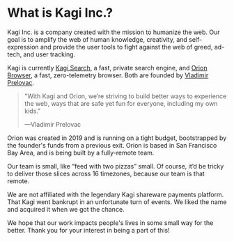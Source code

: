 # What is Kagi Inc.?

Kagi Inc. is a company created with the mission to humanize the web. Our goal is to amplify the web of human knowledge, creativity, and self-expression and provide the user tools to fight against the web of greed, ad-tech, and user tracking.

Kagi is currently [Kagi Search](https://kagi.com), a fast, private search engine, and [Orion Browser](https://browser.kagi.com/), a fast, zero-telemetry browser. Both are founded by [Vladimir Prelovac](https://vladimir.prelovac.com/).

> "With Kagi and Orion, we’re striving to build better ways to experience the web, ways that are safe yet fun for everyone, including my own kids."
> 
> —Vladimir Prelovac
  
Orion was created in 2019 and is running on a tight budget, bootstrapped by the founder's funds from a previous exit. Orion is based in San Francisco Bay Area, and is being built by a fully-remote team.

Our team is small, like “feed with two pizzas” small. Of course, it’d be tricky to deliver those slices across 16 timezones, because our team is that remote.

We are not affiliated with the legendary Kagi shareware payments platform. That Kagi went bankrupt in an unfortunate turn of events. We liked the name and acquired it when we got the chance.
  
We hope that our work impacts people's lives in some small way for the better. Thank you for your interest in being a part of this!